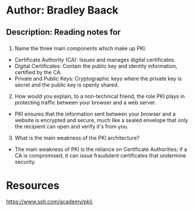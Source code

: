 # Author: Bradley Baack

## Description: Reading notes for

### 


1) Name the three main components which make up PKI.
  - Certificate Authority (CA): Issues and manages digital certificates.
  - Digital Certificates: Contain the public key and identity information, certified by the CA.
  - Private and Public Keys: Cryptographic keys where the private key is secret and the public key is openly shared.
2) How would you explain, to a non-technical friend, the role PKI plays in protecting traffic between your browser and a web server.
  - PKI ensures that the information sent between your browser and a website is encrypted and secure, much like a sealed envelope that only the recipient can open and verify it's from you.
3) What is the main weakness of the PKI architecture?
  - The main weakness of PKI is the reliance on Certificate Authorities; if a CA is compromised, it can issue fraudulent certificates that undermine security.

# Resources
https://www.ssh.com/academy/pki\
